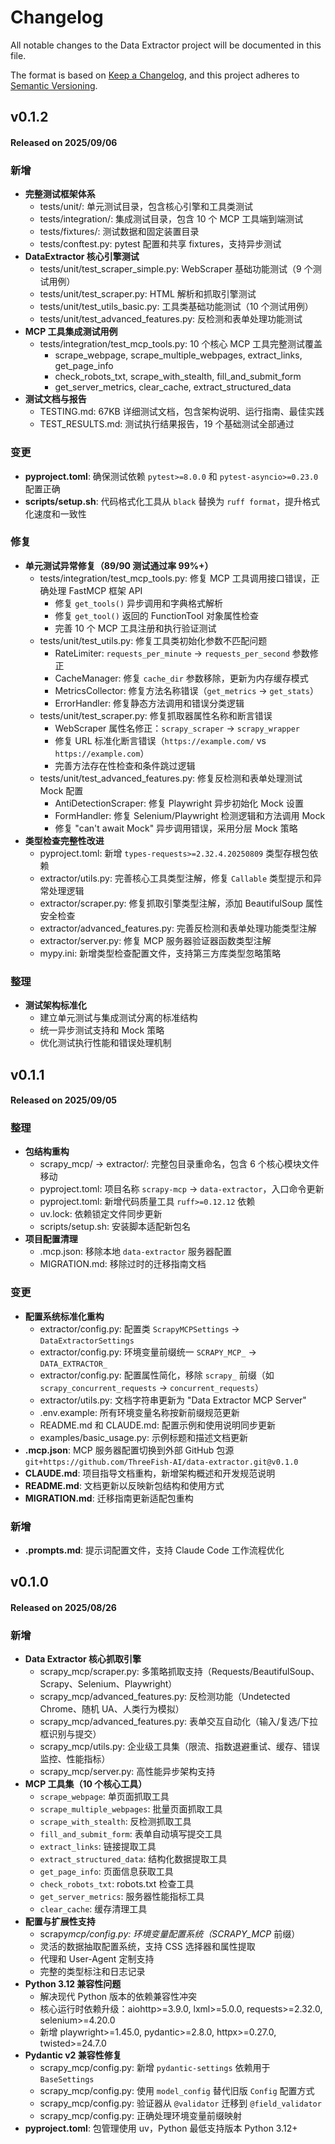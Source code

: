 # Changelog

All notable changes to the Data Extractor project will be documented in this file.

The format is based on [Keep a Changelog](https://keepachangelog.com/en/1.0.0/), and this project adheres to [Semantic Versioning](https://semver.org/spec/v2.0.0.html).

## v0.1.2

#### Released on 2025/09/06

### 新增

- **完整测试框架体系**
  - tests/unit/: 单元测试目录，包含核心引擎和工具类测试
  - tests/integration/: 集成测试目录，包含 10 个 MCP 工具端到端测试
  - tests/fixtures/: 测试数据和固定装置目录
  - tests/conftest.py: pytest 配置和共享 fixtures，支持异步测试
- **DataExtractor 核心引擎测试**
  - tests/unit/test_scraper_simple.py: WebScraper 基础功能测试（9 个测试用例）
  - tests/unit/test_scraper.py: HTML 解析和抓取引擎测试
  - tests/unit/test_utils_basic.py: 工具类基础功能测试（10 个测试用例）
  - tests/unit/test_advanced_features.py: 反检测和表单处理功能测试
- **MCP 工具集成测试用例**
  - tests/integration/test_mcp_tools.py: 10 个核心 MCP 工具完整测试覆盖
    - scrape_webpage, scrape_multiple_webpages, extract_links, get_page_info
    - check_robots_txt, scrape_with_stealth, fill_and_submit_form
    - get_server_metrics, clear_cache, extract_structured_data
- **测试文档与报告**
  - TESTING.md: 67KB 详细测试文档，包含架构说明、运行指南、最佳实践
  - TEST_RESULTS.md: 测试执行结果报告，19 个基础测试全部通过

### 变更

- **pyproject.toml**: 确保测试依赖 `pytest>=8.0.0` 和 `pytest-asyncio>=0.23.0` 配置正确
- **scripts/setup.sh**: 代码格式化工具从 `black` 替换为 `ruff format`，提升格式化速度和一致性

### 修复

- **单元测试异常修复（89/90 测试通过率 99%+）**
  - tests/integration/test_mcp_tools.py: 修复 MCP 工具调用接口错误，正确处理 FastMCP 框架 API
    - 修复 `get_tools()` 异步调用和字典格式解析
    - 修复 `get_tool()` 返回的 FunctionTool 对象属性检查
    - 完善 10 个 MCP 工具注册和执行验证测试
  - tests/unit/test_utils.py: 修复工具类初始化参数不匹配问题
    - RateLimiter: `requests_per_minute` → `requests_per_second` 参数修正
    - CacheManager: 修复 `cache_dir` 参数移除，更新为内存缓存模式
    - MetricsCollector: 修复方法名称错误（`get_metrics` → `get_stats`）
    - ErrorHandler: 修复静态方法调用和错误分类逻辑
  - tests/unit/test_scraper.py: 修复抓取器属性名称和断言错误
    - WebScraper 属性名修正：`scrapy_scraper` → `scrapy_wrapper`
    - 修复 URL 标准化断言错误（`https://example.com/` vs `https://example.com`）
    - 完善方法存在性检查和条件跳过逻辑
  - tests/unit/test_advanced_features.py: 修复反检测和表单处理测试 Mock 配置
    - AntiDetectionScraper: 修复 Playwright 异步初始化 Mock 设置
    - FormHandler: 修复 Selenium/Playwright 检测逻辑和方法调用 Mock
    - 修复 "can't await Mock" 异步调用错误，采用分层 Mock 策略
- **类型检查完整性改进**
  - pyproject.toml: 新增 `types-requests>=2.32.4.20250809` 类型存根包依赖
  - extractor/utils.py: 完善核心工具类型注解，修复 `Callable` 类型提示和异常处理逻辑
  - extractor/scraper.py: 修复抓取引擎类型注解，添加 BeautifulSoup 属性安全检查
  - extractor/advanced_features.py: 完善反检测和表单处理功能类型注解
  - extractor/server.py: 修复 MCP 服务器验证器函数类型注解
  - mypy.ini: 新增类型检查配置文件，支持第三方库类型忽略策略

### 整理

- **测试架构标准化**
  - 建立单元测试与集成测试分离的标准结构
  - 统一异步测试支持和 Mock 策略
  - 优化测试执行性能和错误处理机制

## v0.1.1

#### Released on 2025/09/05

### 整理

- **包结构重构**
  - scrapy_mcp/ → extractor/: 完整包目录重命名，包含 6 个核心模块文件移动
  - pyproject.toml: 项目名称 `scrapy-mcp` → `data-extractor`，入口命令更新
  - pyproject.toml: 新增代码质量工具 `ruff>=0.12.12` 依赖
  - uv.lock: 依赖锁定文件同步更新
  - scripts/setup.sh: 安装脚本适配新包名
- **项目配置清理**
  - .mcp.json: 移除本地 `data-extractor` 服务器配置
  - MIGRATION.md: 移除过时的迁移指南文档

### 变更

- **配置系统标准化重构**
  - extractor/config.py: 配置类 `ScrapyMCPSettings` → `DataExtractorSettings`
  - extractor/config.py: 环境变量前缀统一 `SCRAPY_MCP_` → `DATA_EXTRACTOR_`
  - extractor/config.py: 配置属性简化，移除 `scrapy_` 前缀（如 `scrapy_concurrent_requests` → `concurrent_requests`）
  - extractor/utils.py: 文档字符串更新为 "Data Extractor MCP Server"
  - .env.example: 所有环境变量名称按新前缀规范更新
  - README.md 和 CLAUDE.md: 配置示例和使用说明同步更新
  - examples/basic_usage.py: 示例标题和描述文档更新
- **.mcp.json**: MCP 服务器配置切换到外部 GitHub 包源 `git+https://github.com/ThreeFish-AI/data-extractor.git@v0.1.0`
- **CLAUDE.md**: 项目指导文档重构，新增架构概述和开发规范说明
- **README.md**: 文档更新以反映新包结构和使用方式
- **MIGRATION.md**: 迁移指南更新适配包重构

### 新增

- **.prompts.md**: 提示词配置文件，支持 Claude Code 工作流程优化

## v0.1.0

#### Released on 2025/08/26

### 新增

- **Data Extractor 核心抓取引擎**
  - scrapy_mcp/scraper.py: 多策略抓取支持（Requests/BeautifulSoup、Scrapy、Selenium、Playwright）
  - scrapy_mcp/advanced_features.py: 反检测功能（Undetected Chrome、随机 UA、人类行为模拟）
  - scrapy_mcp/advanced_features.py: 表单交互自动化（输入/复选/下拉框识别与提交）
  - scrapy_mcp/utils.py: 企业级工具集（限流、指数退避重试、缓存、错误监控、性能指标）
  - scrapy_mcp/server.py: 高性能异步架构支持
- **MCP 工具集（10 个核心工具）**
  - `scrape_webpage`: 单页面抓取工具
  - `scrape_multiple_webpages`: 批量页面抓取工具
  - `scrape_with_stealth`: 反检测抓取工具
  - `fill_and_submit_form`: 表单自动填写提交工具
  - `extract_links`: 链接提取工具
  - `extract_structured_data`: 结构化数据提取工具
  - `get_page_info`: 页面信息获取工具
  - `check_robots_txt`: robots.txt 检查工具
  - `get_server_metrics`: 服务器性能指标工具
  - `clear_cache`: 缓存清理工具
- **配置与扩展性支持**
  - scrapy*mcp/config.py: 环境变量配置系统（SCRAPY_MCP* 前缀）
  - 灵活的数据抽取配置系统，支持 CSS 选择器和属性提取
  - 代理和 User-Agent 定制支持
  - 完整的类型标注和日志记录
- **Python 3.12 兼容性问题**
  - 解决现代 Python 版本的依赖兼容性冲突
  - 核心运行时依赖升级：aiohttp>=3.9.0, lxml>=5.0.0, requests>=2.32.0, selenium>=4.20.0
  - 新增 playwright>=1.45.0, pydantic>=2.8.0, httpx>=0.27.0, twisted>=24.7.0
- **Pydantic v2 兼容性修复**
  - scrapy_mcp/config.py: 新增 `pydantic-settings` 依赖用于 `BaseSettings`
  - scrapy_mcp/config.py: 使用 `model_config` 替代旧版 `Config` 配置方式
  - scrapy_mcp/config.py: 验证器从 `@validator` 迁移到 `@field_validator`
  - scrapy_mcp/config.py: 正确处理环境变量前缀映射
- **pyproject.toml**: 包管理使用 uv，Python 最低支持版本 Python 3.12+
